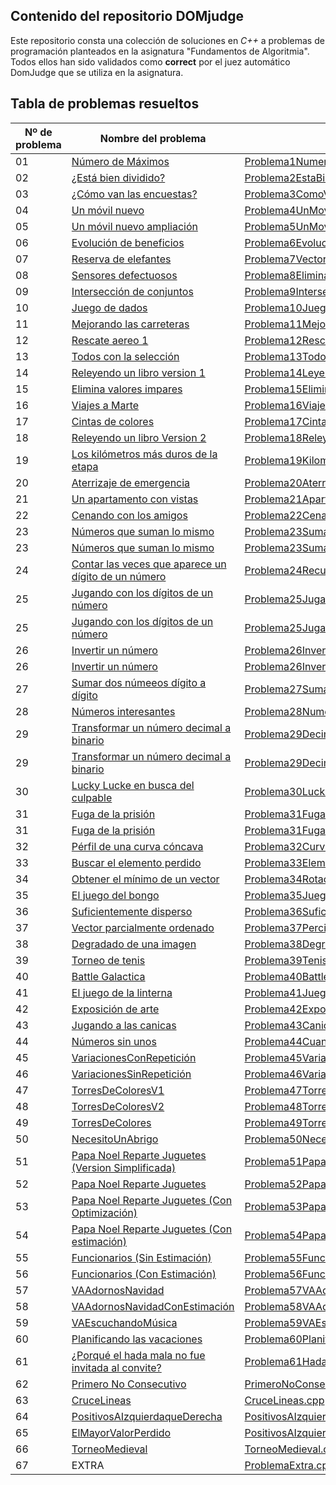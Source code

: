 ## Contenido del repositorio DOMjudge
Este repositorio consta una colección de soluciones en *C++* a problemas de programación planteados en la asignatura "Fundamentos de Algoritmia".
Todos ellos han sido validados como **correct** por el juez automático DomJudge que se utiliza en la asignatura.

## Tabla de problemas resueltos


|Nº de problema  | Nombre del problema| Solución
|--|--|--|
| 01   | [Número de Máximos](https://github.com/albercol/FAL-Fundamentos_de_algoritmia/blob/main/Enunciados/A-01-Numero%20de%20maximos%20Juego%20online.pdf "Número de Máximos")     | [Problema1NumerosMaximos.cpp](https://github.com/albercol/FAL/blob/main/Soluciones/Problema1NumerosMaximos.cpp "Problema1NumerosMaximos.cpp")| | |
| 02   | [¿Está bien dividido?](https://github.com/albercol/FAL-Fundamentos_de_algoritmia/blob/main/Enunciados/A-02-EstaBienDivididoElVector.pdf "¿Está bien dividido?")    | [Problema2EstaBienDividido.cpp](https://github.com/albercol/FAL/blob/main/Soluciones/ProblemaEstaBienDivididoElVector.cpp "Problema2EstaBienDividido.cpp")| | |
| 03   | [¿Cómo van las encuestas?](https://github.com/albercol/FAL-Fundamentos_de_algoritmia/blob/main/Enunciados/A-03-Como%20Va%20Las%20Encuestas.pdf "¿Cómo van las encuestas?")     | [Problema3ComoVaLaEncuesta.cpp](https://github.com/albercol/FAL/blob/main/Soluciones/problema3ComoVaLaEncuesta.cpp "Problema3ComoVaLaEncuesta.cpp")| | |
| 04   | [Un móvil nuevo](https://github.com/albercol/FAL-Fundamentos_de_algoritmia/blob/main/Enunciados/A-04-Mezcla%20ordenada1%20Un%20movil%20nuevo.pdf "Un móvil nuevo")     | [Problema4UnMovilNuevo.cpp](https://github.com/albercol/FAL/blob/main/Soluciones/problema4UnMovilNuevo.cpp "Problema4UnMovilNuevo.cpp")| | |
| 05   | [Un móvil nuevo ampliación](https://github.com/albercol/FAL-Fundamentos_de_algoritmia/blob/main/Enunciados/A-05-Mezcla%20ordenada%202%20Un%20movil%20nuevo%20ampliacion.pdf "Un móvil nuevo ampliación")     | [Problema5UnMovilNuevoAmpliacion.cpp](https://github.com/albercol/FAL/blob/main/Soluciones/problema5Un%20movil%20nuevo%20ampliacion.cpp "Problema5UnMovilNuevoAmpliacion.cpp")| | |
| 06   | [Evolución de beneficios](https://github.com/albercol/FAL-Fundamentos_de_algoritmia/blob/main/Enunciados/A-06-Evolucion%20de%20beneficios.pdf "Evolución de beneficios")     | [Problema6EvolucionDeBeneficios.cpp](https://github.com/albercol/FAL/blob/main/Soluciones/problema6Evolucion%20de%20beneficios.cpp "Problema6EvolucionDeBeneficios.cpp")| | |
| 07   | [Reserva de elefantes](https://github.com/albercol/FAL-Fundamentos_de_algoritmia/blob/main/Enunciados/A-07-Vector%20de%20acumulados%20Reserva%20de%20elefantes.pdf "Reserva de elefantes")     | [Problema7VectorDeAcumuladosReservaDeElefantes.cpp](https://github.com/albercol/FAL/blob/main/Soluciones/Problema7Vector%20de%20acumulados%20Reserva%20de%20elefantes.cpp "Problema7VectorDeAcumuladosReservaDeElefantes.cpp")| | |
| 08   | [Sensores defectuosos](https://github.com/albercol/FAL-Fundamentos_de_algoritmia/blob/main/Enunciados/A-08-EliminarDatosErroneos%20Sensores.pdf "Sensores defectuosos")     | [Problema8EliminarDatosErroneosSensores.cpp](https://github.com/albercol/FAL/blob/main/Soluciones/problema8EliminarDatosErroneos%20Sensores.cpp "Problema8EliminarDatosErroneosSensores.cpp")| | |
| 09   | [Intersección de conjuntos](https://github.com/albercol/FAL-Fundamentos_de_algoritmia/blob/main/Enunciados/A-09-Intersec2Vectores.pdf "Intersección de conjuntos")     | [Problema9Intersec2Vectores.cpp](https://github.com/albercol/FAL/blob/main/Soluciones/Problema9Intersec2Vectores.cpp "Problema9Intersec2Vectores.cpp")| | |
| 10   | [Juego de dados](https://github.com/albercol/FAL-Fundamentos_de_algoritmia/blob/main/Enunciados/A-11-JuegoDeDados.pdf "Juego de dados")     | [Problema10JuegoDeDados.cpp](https://github.com/albercol/FAL/blob/main/Soluciones/Problema10JuegoDeDados.cpp "Problema10JuegoDeDados.cpp")| | |
| 11   | [Mejorando las carreteras](https://github.com/albercol/FAL-Fundamentos_de_algoritmia/blob/main/Enunciados/A-10-ModaMejorandoCarreteras.pdf "Mejorando las carreteras")     | [Problema11MejorandoLasCarreteras.cpp](https://github.com/albercol/FAL/blob/main/Soluciones/Problema12Mejorando%20las%20carreteras.cpp "Problema11MejorandoLasCarreteras.cpp")| | |
| 12   | [Rescate aereo 1](https://github.com/albercol/FAL-Fundamentos_de_algoritmia/blob/main/Enunciados/E33-RescateAereo.pdf "Rescate aereo 1")     | [Problema12RescateAereo.cpp](https://github.com/albercol/FAL/blob/main/Soluciones/Problema13RescateAereo.cpp "Problema12RescateAereo.cpp")| | |
| 13   | [Todos con la selección](https://github.com/albercol/FAL-Fundamentos_de_algoritmia/blob/main/Enunciados/E34-TodosConLaSeleccion.pdf "Todos con la selección")     | [Problema13TodosConLasSeleccion.cpp](https://github.com/albercol/FAL-Fundamentos_de_algoritmia/blob/main/Soluciones/Problema14TodosConLaSeleccion.cpp "Problema13TodosConLasSeleccion.cpp")| | |
| 14   | [Releyendo un libro version 1](https://github.com/albercol/FAL-Fundamentos_de_algoritmia/blob/main/Enunciados/A-15-Releyendo%20un%20libro%20version%201.pdf "Releyendo un libro version 1")     | [Problema14LeyendoUnLibro.cpp](https://github.com/albercol/FAL/blob/main/Soluciones/Problema15Releyendo%20un%20libro%20version%201.cpp "Problema14LeyendoUnLibro.cpp")| | |
| 15   | [Elimina valores impares](https://github.com/albercol/FAL-Fundamentos_de_algoritmia/blob/main/Enunciados/E60-EliminarImpares.pdf "Elimina valores impares")     | [Problema15EliminarImpares.cpp](https://github.com/albercol/FAL-Fundamentos_de_algoritmia/blob/main/Soluciones/Problema16EliminarImpares.cpp "Problema15EliminarImpares.cpp")| | |
| 16   | [Viajes a Marte](https://github.com/albercol/FAL-Fundamentos_de_algoritmia/blob/main/Enunciados/A-17-Viaje%20a%20Marte.pdf "Viajes a Marte")    | [Problema16ViajesAMarte.cpp](https://github.com/albercol/FAL/blob/main/Soluciones/Problema17Viaje%20a%20Marte.cpp "Problema16ViajesAMarte.cpp")| | |
| 17   | [Cintas de colores](https://github.com/albercol/FAL-Fundamentos_de_algoritmia/blob/main/Enunciados/E62-CintasColores.pdf "Cintas de colores")     | [Problema17CintasDeColores.cpp](https://github.com/albercol/FAL/blob/main/Soluciones/Problema18CintasColores.cpp "Problema17CintasDeColores.cpp")| | |
| 18   | [Releyendo un libro Version 2](https://github.com/albercol/FAL-Fundamentos_de_algoritmia/blob/main/Enunciados/A-16-Releyendo%20un%20libro.pdf "Releyendo un libro Version 2")     | [Problema18ReleyendoUnLibro2.cpp](https://github.com/albercol/FAL/blob/main/Soluciones/Problema19Releyendo%20un%20libro.cpp "Problema18ReleyendoUnLibro2.cpp")| | |
| 19   | [Los kilómetros más duros de la etapa](https://github.com/albercol/FAL-Fundamentos_de_algoritmia/blob/main/Enunciados/E67-KilometrosMasDuros.pdf "Los kilómetros más duros de la etapa")     | [Problema19KilometrosMasDuros.cpp](https://github.com/albercol/FAL/blob/main/Soluciones/Problema20KilometrosMasDuros.cpp "Problema19KilometrosMasDuros.cpp")| | |
| 20   | [Aterrizaje de emergencia](https://github.com/albercol/FAL-Fundamentos_de_algoritmia/blob/main/Enunciados/E69-Aterrizaje%20de%20emergencia.pdf "Aterrizaje de emergencia")     | [Problema20AterrizajeDeEmergencia.cpp](https://github.com/albercol/FAL/blob/main/Soluciones/Problema21Aterrizaje%20de%20emergencia.cpp "Problema20AterrizajeDeEmergencia.cpp")| | |
| 21   | [Un apartamento con vistas](https://github.com/albercol/FAL-Fundamentos_de_algoritmia/blob/main/Enunciados/E36%20-%20Un%20apartamento%20con%20vistas.pdf "Un apartamento con vistas") | [Problema21ApartamentoConvistas.cpp](https://github.com/albercol/FAL-Fundamentos_de_algoritmia/blob/main/Soluciones/Problema25Un%20apartamento%20con%20vistas.cpp "Problema21ApartamentoConvistas.cpp")
| 22   | [Cenando con los amigos](https://github.com/albercol/FAL-Fundamentos_de_algoritmia/blob/main/Enunciados/E35-CenaConAmigos.pdf "Cenando con los amigos")     | [Problema22CenaConAmigos.cpp](https://github.com/albercol/FAL/blob/main/Soluciones/Problema22CenaConAmigos.cpp "Problema22CenaConAmigos.cpp")| | |
| 23   | [Números que suman lo mismo](https://github.com/albercol/FAL-Fundamentos_de_algoritmia/blob/main/Enunciados/A-30-SumarDigitos.pdf "Números que suman lo mismo")     | [Problema23SumarDigitosRECURSIVIDADFINAL.cpp](https://github.com/albercol/FAL/blob/main/Soluciones/Problema30SumarDigitosRECURSIVIDADFINAL.cpp "Problema23SumarDigitosRECURSIVIDADFINAL.cpp")| | |
| 23   | [Números que suman lo mismo](https://github.com/albercol/FAL-Fundamentos_de_algoritmia/blob/main/Enunciados/A-30-SumarDigitos.pdf "Números que suman lo mismo")     | [Problema23SumarDigitosRECURSIVIDADNOFINAL.cpp](https://github.com/albercol/FAL/blob/main/Soluciones/Problema30SumarDigitosRECURSIVIDADNOFINAL.cpp "Problema23SumarDigitosRECURSIVIDADNOFINAL.cpp")| | |
| 24   | [Contar las veces que aparece un dígito de un número](https://github.com/albercol/FAL-Fundamentos_de_algoritmia/blob/main/Enunciados/E79-RecursionContarDigito.pdf "Contar las veces que aparece un dígito de un número")     | [Problema24RecursionContarDigitos.cpp](https://github.com/albercol/FAL/blob/main/Soluciones/Problema31RecursionContarDigito.cpp "Problema24RecursionContarDigitos.cpp")| | |
| 25   | [Jugando con los dígitos de un número](https://github.com/albercol/FAL-Fundamentos_de_algoritmia/blob/main/Enunciados/A-32-Jugando%20con%20los%20d%C3%ADgitos.pdf "Jugando con los dígitos de un número")     | [Problema25JugandoConLosDigitosRECURSIVIDADFINAL.cpp](https://github.com/albercol/FAL/blob/main/Soluciones/Problema32Jugando%20con%20los%20d%C3%ADgitosRECURSIVIDADFINAL.cpp "Problema25JugandoConLosDigitosRECURSIVIDADFINAL.cpp")
| 25   | [Jugando con los dígitos de un número](https://github.com/albercol/FAL-Fundamentos_de_algoritmia/blob/main/Enunciados/A-32-Jugando%20con%20los%20d%C3%ADgitos.pdf "Jugando con los dígitos de un número")     | [Problema25JugandoConLosDigitosRECURSIVIDADNOFINAL.cpp](https://github.com/albercol/FAL/blob/main/Soluciones/Problema32Jugando%20con%20los%20d%C3%ADgitosRECURSIVIDADNOFINAL.cpp "Problema25JugandoConLosDigitosRECURSIVIDADNOFINAL.cpp")| | |
| 26   | [Invertir un número](https://github.com/albercol/FAL-Fundamentos_de_algoritmia/blob/main/Enunciados/E14-InvertirNumero.pdf "Invertir un número")     | [Problema26InvertirNumeroRECURSIVIDADFINAL.cpp](https://github.com/albercol/FAL/blob/main/Soluciones/Problema33InvertirNumeroRECURSIONFINAL.cpp "Problema26InvertirNumeroRECURSIVIDADFINAL.cpp")| | |
| 26   | [Invertir un número](https://github.com/albercol/FAL-Fundamentos_de_algoritmia/blob/main/Enunciados/E14-InvertirNumero.pdf "Invertir un número")      | [Problema26InvertirNumeroRECURSIVIDADNOFINAL.cpp](https://github.com/albercol/FAL/blob/main/Soluciones/Problema33InvertirNumeroRECURSIONNOFINAL.cpp "Problema26InvertirNumeroRECURSIVIDADNOFINAL.cpp")| | |
| 27   | [Sumar dos númeeos dígito a dígito](https://github.com/albercol/FAL-Fundamentos_de_algoritmia/blob/main/Enunciados/A-34-Sumar%20dos%20n%C3%BAmeros%20digito%20a%20digito.pdf "Sumar dos númeeos dígito a dígito")     | [Problema27SumarDosNumerosDigitosaDigito.cpp](https://github.com/albercol/FAL/blob/main/Soluciones/Problema34Sumar%20dos%20n%C3%BAmeros%20digito%20a%20digito.cpp "Problema27SumarDosNumerosDigitosaDigito.cpp")| | |
| 28   | [Números interesantes](https://github.com/albercol/FAL-Fundamentos_de_algoritmia/blob/main/Enunciados/E77-RecursionNumerosInteresantes.pdf "Números interesantes")     | [Problema28NumerosInteresantes.cpp](https://github.com/albercol/FAL/blob/main/Soluciones/Problema35RecursionNumerosInteresantes.cpp "Problema28NumerosInteresantes.cpp")| | |
| 29   | [Transformar un número decimal a binario](https://github.com/albercol/FAL-Fundamentos_de_algoritmia/blob/main/Enunciados/24-RecursivoDecimal2Binario.pdf "Transformar un número decimal a binario")     | [Problema29DecimalABinarioRECURSIVIDADFINAL.cpp](https://github.com/albercol/FAL/blob/main/Soluciones/Problema36RecursivoDecimal2BinarioRECURSIVIDADFINAL.cpp "Problema29DecimalABinarioRECURSIVIDADFINAL.cpp")| | |
| 29   | [Transformar un número decimal a binario](https://github.com/albercol/FAL-Fundamentos_de_algoritmia/blob/main/Enunciados/24-RecursivoDecimal2Binario.pdf "Transformar un número decimal a binario")      |[Problema29DecimalABinarioRECURSIVIDADNOFINAL.cpp](https://github.com/albercol/FAL/blob/main/Soluciones/Problema36RecursivoDecimal2BinarioRECURSIVIDADNOFINAL.cpp "Problema29DecimalABinarioRECURSIVIDADNOFINAL.cpp")| | |
| 30   | [Lucky Lucke en busca del culpable](https://github.com/albercol/FAL-Fundamentos_de_algoritmia/blob/main/Enunciados/E2018-R11LuckyLuckeEnBuscaDelCulpable.pdf "Lucky Lucke en busca del culpable")     | [Problema30LuckLuckeEnBuscaDelCulpable.cpp](https://github.com/albercol/FAL/blob/main/Soluciones/Problema37LuckyLuckeEnBuscaDelCulpable.cpp "Problema30LuckLuckeEnBuscaDelCulpable.cpp")| | |
| 31   | [Fuga de la prisión](https://github.com/albercol/FAL-Fundamentos_de_algoritmia/blob/main/Enunciados/E04-Fuga%20de%20prision.pdf "Fuga de la prisión")     | [Problema31FugaDePrisionMOD1.cpp](https://github.com/albercol/FAL/blob/main/Soluciones/Problema38-Fuga%20de%20prisionBONITO.cpp "Problema31FugaDePrisionMOD1.cpp")| | |
| 31   | [Fuga de la prisión](https://github.com/albercol/FAL-Fundamentos_de_algoritmia/blob/main/Enunciados/E04-Fuga%20de%20prision.pdf "Fuga de la prisión")     | [Problema31FugaDePrisionMOD2.cpp](https://github.com/albercol/FAL/blob/main/Soluciones/Problema38-Fuga%20de%20prisionCUTRE.cpp "Problema31FugaDePrisionMOD2.cpp")| | |
| 32   | [Pérfil de una curva cóncava](https://github.com/albercol/FAL-Fundamentos_de_algoritmia/blob/main/Enunciados/E05-CurvaConcava.pdf "Pérfil de una curva cóncava")     | [Problema32CurvConcava.cpp](https://github.com/albercol/FAL/blob/main/Soluciones/Problema39CurvaConcava.cpp "Problema32CurvConcava.cpp")| | |
| 33   | [Buscar el elemento perdido](https://github.com/albercol/FAL-Fundamentos_de_algoritmia/blob/main/Enunciados/E06-ElementoPerdido.pdf "Buscar el elemento perdido")     | [Problema33ElementoPerdido.cpp](https://github.com/albercol/FAL/blob/main/Soluciones/Problema40ElementoPerdido.cpp "Problema33ElementoPerdido.cpp")| | |
| 34   | [Obtener el mínimo de un vector](https://github.com/albercol/FAL-Fundamentos_de_algoritmia/blob/main/Enunciados/E07-RotacionSept2014Recursivo.pdf "Obtener el mínimo de un vector")     | [Problema34RotacionSept.cpp](https://github.com/albercol/FAL/blob/main/Soluciones/Problema41RotacionSept2014Recursivo.cpp "Problema34RotacionSept.cpp")| | |
| 35   | [El juego del bongo](https://github.com/albercol/FAL-Fundamentos_de_algoritmia/blob/main/Enunciados/E08-ElJuegoDelBongo.pdf "El juego del bongo")     | [Problema35JuegoDelBongo.cpp](https://github.com/albercol/FAL/blob/main/Soluciones/Problema42ElJuegoDelBongo.cpp "Problema35JuegoDelBongo.cpp")| | |
| 36   | [Suficientemente disperso](https://github.com/albercol/FAL-Fundamentos_de_algoritmia/blob/main/Enunciados/E01-Suficientemente%20disperso.pdf "Suficientemente disperso")     | [Problema36SuficientementeDisperso.cpp](https://github.com/albercol/FAL/blob/main/Soluciones/Problema43Suficientemente%20disperso.cpp "Problema36SuficientementeDisperso.cpp")| | |
| 37   | [Vector parcialmente ordenado](https://github.com/albercol/FAL-Fundamentos_de_algoritmia/blob/main/Enunciados/E03-Parcialmente%20ordenado.pdf "Vector parcialmente ordenado")     | [Problema37PercialmenteOrdenado.cpp](https://github.com/albercol/FAL/blob/main/Soluciones/Problema44Parcialmente%20ordenado.cpp "Problema37PercialmenteOrdenado.cpp")| | |
| 38   | [Degradado de una imagen](https://github.com/albercol/FAL-Fundamentos_de_algoritmia/blob/main/Enunciados/E02-Degradado%20de%20una%20imagen.pdf "Degradado de una imagen")     | [Problema38DegradadoDeUnaImagen.cpp](https://github.com/albercol/FAL/blob/main/Soluciones/Problema45Degradado%20de%20una%20imagen.cpp "Problema38DegradadoDeUnaImagen.cpp")| | |
| 39   | [Torneo de tenis](https://github.com/albercol/FAL-Fundamentos_de_algoritmia/blob/main/Enunciados/E10-Tenis.pdf "Torneo de tenis")     | [Problema39Tenis.cpp](https://github.com/albercol/FAL/blob/main/Soluciones/Problema46Tenis.cpp "Problema39Tenis.cpp")| | |
| 40   | [Battle Galactica](https://github.com/albercol/FAL-Fundamentos_de_algoritmia/blob/main/Enunciados/E12-BattleStarGalacticaRecursivo.pdf "Battle Galactica")     | [Problema40BattleStarGalactica.cpp](https://github.com/albercol/FAL/blob/main/Soluciones/Problema47BattleStarGalacticaRecursivo.cpp "Problema40BattleStarGalactica.cpp")| | |
| 41   | [El juego de la linterna](https://github.com/albercol/FAL-Fundamentos_de_algoritmia/blob/main/Enunciados/A-El%20juego%20de%20la%20linterna.pdf "El juego de la linterna")     | [Problema41JuegoDeLaLinterna.cpp](https://github.com/albercol/FAL/blob/main/Soluciones/Problema48El%20juego%20de%20la%20linterna.cpp "Problema41JuegoDeLaLinterna.cpp")| | |
| 42   | [Exposición de arte](https://github.com/albercol/FAL-Fundamentos_de_algoritmia/blob/main/Enunciados/E13.pdf "Exposición de arte")     | [Problema42ExposicionDeArte.cpp](https://github.com/albercol/FAL/blob/main/Soluciones/Problema49E13.cpp "Problema42ExposicionDeArte.cpp")| | |
| 43   | [Jugando a las canicas](https://github.com/albercol/FAL-Fundamentos_de_algoritmia/blob/main/Enunciados/E10-Canicas.pdf "Jugando a las canicas")     | [Problema43Canicas.cpp](https://github.com/albercol/FAL/blob/main/Soluciones/Problema50Canicas.cpp "Problema43Canicas.cpp")| | |
| 44   | [Números sin unos](https://github.com/albercol/FAL-Fundamentos_de_algoritmia/blob/main/Enunciados/prob-N%C3%BAmeros%20sin%20unos.pdf "Números sin unos")     | [Problema44CuantosSinUnos.cpp](https://github.com/albercol/FAL/blob/main/Soluciones/Problema51N%C3%BAmeros%20sin%20unos.cpp "Problema44CuantosSinUnos.cpp")| | |
| 45   | [VariacionesConRepetición](https://github.com/albercol/FAL-Fundamentos_de_algoritmia/blob/main/Enunciados/Problema54%20-VariacionesConRepeticion.pdf "VariacionesConRepetición")     | [Problema45VariacionesConRepeticion.cpp](https://github.com/albercol/FAL-Fundamentos_de_algoritmia/blob/main/Soluciones/Problema52.cpp "Problema45VariacionesConRepeticion.cpp")| | |
| 46   | [VariacionesSinRepetición](https://github.com/albercol/FAL-Fundamentos_de_algoritmia/blob/main/Enunciados/Problema55-VariacionesSinrepeticion.pdf "VariacionesSinRepetición")     | [Problema46VariacionesSinRepeticion.cpp](https://github.com/albercol/FAL-Fundamentos_de_algoritmia/blob/main/Soluciones/Problema53.cpp "Problema46VariacionesSinRepeticion.cpp")| | |
| 47   | [TorresDeColoresV1](https://github.com/albercol/FAL-Fundamentos_de_algoritmia/blob/main/Enunciados/Problema56-TorresDeColoresSimplificado1.pdf "TorresDeColoresV1")     | [Problema47TorresDeColoresV1.cpp](https://github.com/albercol/FAL-Fundamentos_de_algoritmia/blob/main/Soluciones/Problema56.cpp "Problema47TorresDeColoresV1.cpp")| | |
| 48   | [TorresDeColoresV2](https://github.com/albercol/FAL-Fundamentos_de_algoritmia/blob/main/Enunciados/Problema57-TorresDeColoresSimplificado2.pdf "TorresDeColoresV1")     | [Problema48TorresDeColoresV2.cpp](https://github.com/albercol/FAL-Fundamentos_de_algoritmia/blob/main/Soluciones/Problema57.cpp "Problema48TorresDeColoresV2.cpp")| | |
| 49   | [TorresDeColores](https://github.com/albercol/FAL-Fundamentos_de_algoritmia/blob/main/Enunciados/Problema58-VATorresDeColores.pdf "TorresDeColores")     | [Problema49TorresDeColores.cpp](https://github.com/albercol/FAL-Fundamentos_de_algoritmia/blob/main/Soluciones/Problema58.cpp "Problema49TorresDeColores.cpp")| | |
| 50   | [NecesitoUnAbrigo](https://github.com/albercol/FAL-Fundamentos_de_algoritmia/blob/main/Enunciados/Problema59-Necesito%20un%20abrigo.pdf "NecesitoUnAbrigo")     | [Problema50NecesitoUnAbrigos.cpp](https://github.com/albercol/FAL-Fundamentos_de_algoritmia/blob/main/Soluciones/Problema59.cpp "Problema50NecesitoUnAbrigos.cpp")| | |
| 51   | [Papa Noel Reparte Juguetes (Version Simplificada)](https://github.com/albercol/FAL-Fundamentos_de_algoritmia/blob/main/Enunciados/prob60-Papa%20Noel%20simplificado.pdf "Papa Noel Reparte Juguetes (Version Simplificada)")     | [Problema51PapaNoelSimplificado.cpp](https://github.com/albercol/FAL-Fundamentos_de_algoritmia/blob/main/Soluciones/Problema60-Papa%20Noel%20simplificado.cpp "Problema51PapaNoelSimplificado.cpp")| | |
| 52   | [Papa Noel Reparte Juguetes](https://github.com/albercol/FAL-Fundamentos_de_algoritmia/blob/main/Enunciados/prob61-Papa%20Noel%20reparte%20juguetes.pdf "Papa Noel Reparte Juguetes")     | [Problema52PapaNoelReparteJuguetes.cpp](https://github.com/albercol/FAL-Fundamentos_de_algoritmia/blob/main/Soluciones/Problema61-Papa%20Noel%20reparte%20juguetes.cpp "Problema52PapaNoelReparteJuguetes.cpp")| | |
| 53   | [Papa Noel Reparte Juguetes (Con Optimización)](https://github.com/albercol/FAL-Fundamentos_de_algoritmia/blob/main/Enunciados/prob62-Papa%20Noel%20con%20optimizacion.pdf "Papa Noel Reparte Juguetes (Con Optimización)")     | [Problema53PapaNoelOptimizacion.cpp](https://github.com/albercol/FAL-Fundamentos_de_algoritmia/blob/main/Soluciones/Problema62-Papa%20Noel%20con%20optimizacion.cpp "Problema53PapaNoelOptimizacion.cpp")| | |
| 54   | [Papa Noel Reparte Juguetes (Con estimación)](https://github.com/albercol/FAL-Fundamentos_de_algoritmia/blob/main/Enunciados/prob63-Papa%20Noel%20con%20estimacion.pdf "Papa Noel Reparte Juguetes (Con estimación)")     | [Problema54PapaNoelEstimacion.cpp](https://github.com/albercol/FAL-Fundamentos_de_algoritmia/blob/main/Soluciones/Problema63-Papa%20Noel%20con%20estimacion.cpp "Problema54PapaNoelEstimacion.cpp")| | |
| 55   | [Funcionarios (Sin Estimación)](https://github.com/albercol/FAL-Fundamentos_de_algoritmia/blob/main/Enunciados/prob64-FuncionariosSinEstimacion.pdf "Funcionarios (Sin Estimación)")     | [Problema55FuncionariosSinEstimacion.cpp](https://github.com/albercol/FAL-Fundamentos_de_algoritmia/blob/main/Soluciones/Problema64-FuncionariosSinEstimacion.cpp "Problema55FuncionariosSinEstimacion.cpp")| | |
| 56   | [Funcionarios (Con Estimación)](https://github.com/albercol/FAL-Fundamentos_de_algoritmia/blob/main/Enunciados/prob65-FuncionariosConEstimacion.pdf "Funcionarios (Con Estimación)")     | [Problema56FuncionariosConEstimacion.cpp](https://github.com/albercol/FAL-Fundamentos_de_algoritmia/blob/main/Soluciones/Problema65-FuncionariosConEstimacion.cpp "Problema56FuncionariosConEstimacion.cpp")| | |
| 57   | [VAAdornosNavidad](https://github.com/albercol/FAL-Fundamentos_de_algoritmia/blob/main/Enunciados/prob66-VAAdornosNavidad.pdf "VAAdornosNavidad")     | [Problema57VAAdornosNavidad.cpp](https://github.com/albercol/FAL-Fundamentos_de_algoritmia/blob/main/Soluciones/Problema66-VAAdornosNavidad.cpp "Problema57VAAdornosNavidad.cpp")| | |
| 58   | [VAAdornosNavidadConEstimación](https://github.com/albercol/FAL-Fundamentos_de_algoritmia/blob/main/Enunciados/prob67-VAAdornosNavidadConEstimaci%C3%B3n.pdf "VAAdornosNavidadConEstimación")     | [Problema58VAAdornosNavidadConEstimacion.cpp](https://github.com/albercol/FAL-Fundamentos_de_algoritmia/blob/main/Soluciones/Problema67-VAAdornosNavidadConEstimaci%C3%B3n.cpp "Problema58VAAdornosNavidadConEstimacion.cpp")| | |
| 59   | [VAEscuchandoMúsica](https://github.com/albercol/FAL-Fundamentos_de_algoritmia/blob/main/Enunciados/prob68-VAEscuchandoMusica.pdf "VAEscuchandoMúsica")     | [Problema59VAEscuchandoMusica.cpp](https://github.com/albercol/FAL-Fundamentos_de_algoritmia/blob/main/Soluciones/Problema68-VAEscuchandoMusica.cpp "Problema59VAEscuchandoMusica.cpp")| | |
| 60   | [Planificando las vacaciones](https://github.com/albercol/FAL-Fundamentos_de_algoritmia/blob/main/Enunciados/prob69-Planificando%20las%20vacaciones.pdf "Planificando las vacaciones")     | [Problema60PlanificandoLasVacaciones.cpp](https://github.com/albercol/FAL-Fundamentos_de_algoritmia/blob/main/Soluciones/Problema69-Planificando%20las%20vacaciones.cpp "Problema60PlanificandoLasVacaciones.cpp")| | |
| 61   | [¿Porqué el hada mala no fue invitada al convite?](https://github.com/albercol/FAL-Fundamentos_de_algoritmia/blob/main/Enunciados/prob70-FebreroP3.pdf "¿Porqué el hada mala no fue invitada al convite?")     | [Problema61HadaMala.cpp](https://github.com/albercol/FAL-Fundamentos_de_algoritmia/blob/main/Soluciones/Problema70-FebreroP3.cpp "Problema61HadaMala.cpp")| | |
| 62   | [Primero No Consecutivo](https://github.com/albercol/FAL-Fundamentos_de_algoritmia/blob/main/Enunciados/prob71-Primero%20no%20consecutivo.pdf "Primero No Consecutivo")     | [PrimeroNoConsecutivo.cpp](https://github.com/albercol/FAL-Fundamentos_de_algoritmia/blob/main/Soluciones/Problema71.cpp "Primero No Consecutivo.cpp")| | |
| 63   | [CruceLineas](https://github.com/albercol/FAL-Fundamentos_de_algoritmia/blob/main/Enunciados/prob72-CruceLineas.pdf "CruceLineas")     | [CruceLineas.cpp](https://github.com/albercol/FAL-Fundamentos_de_algoritmia/blob/main/Soluciones/Problema72.cpp "CruceLineas.cpp")| | |
| 64   | [PositivosAIzquierdaqueDerecha](https://github.com/albercol/FAL-Fundamentos_de_algoritmia/blob/main/Enunciados/prob83masPositivosAIzquierdaqueDerecha.pdf "PositivosAIzquierdaqueDerecha")     | [PositivosAIzquierdaqueDerecha.cpp](https://github.com/albercol/FAL-Fundamentos_de_algoritmia/blob/main/Soluciones/Problema83-masPositivosAIzquierdaqueDerecha.cpp "PositivosAIzquierdaqueDerecha.cpp")| | |
| 65   | [ElMayorValorPerdido](https://github.com/albercol/FAL-Fundamentos_de_algoritmia/blob/main/Enunciados/prob84ElMayorValorPerdido.pdf "ElMayorValorPerdido")     | [PositivosAIzquierdaqueDerecha.cpp](https://github.com/albercol/FAL-Fundamentos_de_algoritmia/blob/main/Soluciones/Problema84ElMayorValorPerdido.cpp "ElMayorValorPerdido.cpp")| | |
| 66   | [TorneoMedieval](https://github.com/albercol/FAL-Fundamentos_de_algoritmia/blob/main/Enunciados/TorneoMedieval.pdf "TorneoMedieval")     | [TorneoMedieval.cpp](https://github.com/albercol/FAL-Fundamentos_de_algoritmia/blob/main/Soluciones/TorneoMedieval.cpp "TorneoMedieval.cpp")| | |
| 67   | EXTRA     | [ProblemaExtra.cpp](https://github.com/albercol/FAL/blob/main/Soluciones/ProblemaDYV-ISABEL.cpp "ProblemaExtra.cpp")| | |
